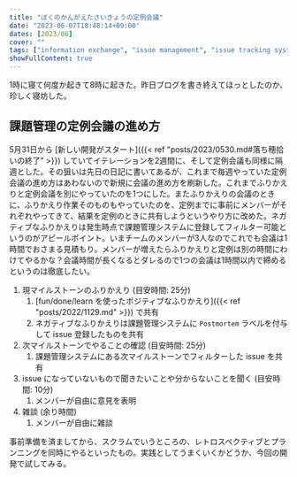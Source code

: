 ```yaml
---
title: "ぼくのかんがえたさいきょうの定例会議"
date: "2023-06-07T18:48:14+09:00"
dates: [2023/06]
cover: ""
tags: ["information exchange", "issue management", "issue tracking system", "project management", communication]
showFullContent: true
---
```


1時に寝て何度か起きて8時に起きた。昨日ブログを書き終えてほっとしたのか、珍しく寝坊した。

## 課題管理の定例会議の進め方

5月31日から [新しい開発がスタート]({{< ref "posts/2023/0530.md#落ち穂拾いの終了" >}}) していてイテレーションを2週間に、そして定例会議も同様に隔週とした。その狙いは先日の日記に書いてあるが、これまで毎週やっていた定例会議の進め方はあわないので新規に会議の進め方を刷新した。これまでふりかえりと定例会議を別にやっていたのを1つにした。またふりかえりの会議のときに、ふりかえり作業そのものもやっていたのを、定例までに事前にメンバーがそれぞれやってきて、結果を定例のときに共有しようというやり方に改めた。ネガティブなふりかえりは発生時点で課題管理システムに登録してフィルター可能というのがアピールポイント。いまチームのメンバーが3人なのでこれでも会議は1時間でおさまる見積もり。メンバーが増えたらふりかえりと定例は別の時間にわけてやるかな？会議時間が長くなるとダレるので1つの会議は1時間以内で締めるというのは徹底したい。

1. 現マイルストーンのふりかえり (目安時間: 25分)
    1. [fun/done/learn を使ったポジティブなふりかえり]({{< ref "posts/2022/1129.md" >}}) で共有
    1. ネガティブなふりかえりは課題管理システムに `Postmortem` ラベルを付与して issue 登録したものを共有
1. 次マイルストーンでやることの確認 (目安時間: 25分)
    1. 課題管理システムにある次マイルストーンでフィルターした issue を共有
1. issue になっていないもので聞きたいことや分からないことを聞く (目安時間: 10分)
    1. メンバーが自由に意見を表明
1. 雑談 (余り時間)
    1. メンバーが自由に雑談

事前準備を済ましてから、スクラムでいうところの、レトロスペクティブとプランニングを同時にやるといったもの。実践としてうまくいくかどうか、今回の開発で試してみる。
